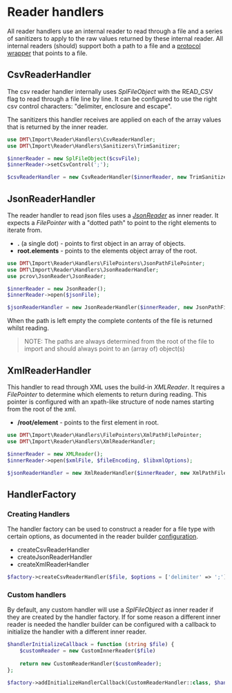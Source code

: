 # Reader handlers

All reader handlers use an internal reader to read through a file and a series of sanitizers to apply to the raw values 
returned by these internal reader. All internal readers (should) support both a path to a file and a 
[protocol wrapper](https://www.php.net/manual/en/wrappers.php) that points to a file.   

## CsvReaderHandler

The csv reader handler internally uses _SplFileObject_ with the READ_CSV flag to read through a file line by line. It 
can be configured to use the right csv control characters: "delimiter, enclosure and escape".

The sanitizers this handler receives are applied on each of the array values that is returned by the inner reader.

```php
use DMT\Import\Reader\Handlers\CsvReaderHandler;
use DMT\Import\Reader\Handlers\Sanitizers\TrimSanitizer;

$innerReader = new SplFileObject($csvFile);
$innerReader->setCsvControl(';');

$csvReaderHandler = new CsvReaderHandler($innerReader, new TrimSanitizer()); 
```

## JsonReaderHandler

The reader handler to read json files uses a _[JsonReader](https://github.com/pcrov/JsonReader)_ as inner reader. It 
expects a _FilePointer_ with a "dotted path" to point to the right elements to iterate from.

 * **.** (a single dot) - points to first object in an array of objects.
 * **root.elements** - points to the elements object array of the root.  

```php
use DMT\Import\Reader\Handlers\FilePointers\JsonPathFilePointer;
use DMT\Import\Reader\Handlers\JsonReaderHandler;
use pcrov\JsonReader\JsonReader;

$innerReader = new JsonReader();
$innerReader->open($jsonFile);

$jsonReaderHandler = new JsonReaderHandler($innerReader, new JsonPathFilePointer($path));
```

When the path is left empty the complete contents of the file is returned whilst reading.

> NOTE: The paths are always determined from the root of the file to import and should always point to an (array of) 
object(s)

## XmlReaderHandler

This handler to read through XML uses the build-in _XMLReader_. It requires a _FilePointer_ to determine which elements 
to return during reading. This pointer is configured with  an xpath-like structure of node names starting from the root 
of the xml.

 * **/root/element** - points to the first element in root.

```php
use DMT\Import\Reader\Handlers\FilePointers\XmlPathFilePointer;
use DMT\Import\Reader\Handlers\XmlReaderHandler;

$innerReader = new XMLReader();
$innerReader->open($xmlFile, $fileEncoding, $libxmlOptions);

$jsonReaderHandler = new XmlReaderHandler($innerReader, new XmlPathFilePointer($path));
```

## HandlerFactory

### Creating Handlers

The handler factory can be used to construct a reader for a file type with certain options, as documented in the
reader builder [configuration](reader-builder.md#configuration).

 * createCsvReaderHandler
 * createJsonReaderHandler
 * createXmlReaderHandler

```php
$factory->createCsvReaderHandler($file, $options = ['delimiter' => ';']); 
```

### Custom handlers

By default, any custom handler will use a _SplFileObject_ as inner reader if they are created by the handler factory. If
for some reason a different inner reader is needed the handler builder can be configured with a callback to initialize 
the handler with a different inner reader.

```php
$handlerInitializeCallback = function (string $file) {
    $customReader = new CustomInnerReader($file)
    
    return new CustomReaderHandler($customReader);
};

$factory->addInitializeHandlerCallback(CustomReaderHandler::class, $handlerInitializeCallback);
```
